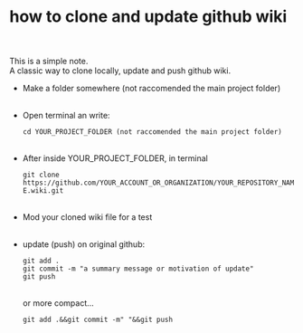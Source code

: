 # how to clone and update github wiki
<br><br>
This is a simple note.<br>
A classic way to clone locally, update and push github wiki.


-   Make a folder somewhere (not raccomended the main project folder)<br><br>

-   Open terminal an write:

    `cd YOUR_PROJECT_FOLDER (not raccomended the main project folder)`<br><br>

-   After inside YOUR_PROJECT_FOLDER, in terminal

    `git clone https://github.com/YOUR_ACCOUNT_OR_ORGANIZATION/YOUR_REPOSITORY_NAME.wiki.git`<br><br>

-   Mod your cloned wiki file for a test<br><br>

-   update (push) on original github:<br>
     ```
     git add .
     git commit -m "a summary message or motivation of update"
     git push
     ```
     <br>
     or more compact...<br>
     
     `git add .&&git commit -m" "&&git push`

  
